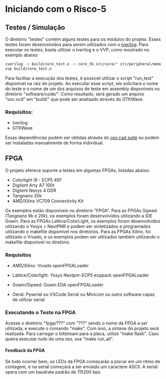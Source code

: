 # Iniciando com o Risco-5

## Testes / Simulação

O diretório "testes" contém alguns testes para os módulos do projeto. Esses testes foram desenvolvidos para serem utilizados com o [Iverilog](https://steveicarus.github.io/iverilog/). Para executar os testes, basta utilizar o Iverilog e o VVP, como mostrado no exemplo abaixo:

```bash
iverilog -o build/core_test.o -s core_tb src/core/* src/peripheral/memory.v tests/core_test.v
vvp build/core_test.o
```

Para facilitar a execução dos testes, é possível utilizar o script "run_test" disponível na raiz do projeto. Ao executar esse script, ele solicitará o nome do teste e o nome de um dos arquivos de teste em assembly disponíveis no diretório "software/code/". Como resultado, será gerado um arquivo "soc.vcd" em "build/" que pode ser analisado através do GTKWave.

### Requisitos:

- Iverilog
- GTKWave

Essas dependências podem ser obtidas através do [oss cad suite](https://github.com/YosysHQ/oss-cad-suite-build) ou podem ser instaladas manualmente de forma individual.

## FPGA

O projeto oferece suporte a testes em algumas FPGAs, listadas abaixo:

- Colorlight i9 - ECP5 45F
- Digilent Arty A7 100t
- Digilent Nexys 4 DDR
- Tangnano 20k
- AMD/Xilinx VC709 Connectivity Kit

Os exemplos estão disponíveis no diretório "FPGA". Para as FPGAs Sipeed (Tangnano 9k e 20k), os exemplos foram desenvolvidos utilizando a IDE Gowin. Para as FPGAs Lattice/ColorLight, os exemplos foram desenvolvidos utilizando o Yosys + NextPNR e podem ser sintetizados e programados utilizando o makefile disponível nos diretórios. Para as FPGAs Xilinx, foi utilizado o Vivado, e os exemplos podem ser utilizados também utilizando o makefile disponível no diretório.

### Requisitos

- AMD/Xilinx:
    Vivado
    openFPGALoader
- Lattice/Colorlight:
    Yosys
    Nextpnr-ECP5
    ecppack
    openFPGALoader
- Gowin/Sipeed:
    Gowin EDA
    openFPGALoader

- Geral:
    Pyserial ou VSCode Serial ou Minicom ou outro software capaz de utilizar serial

### Executando o Teste na FPGA

Acesse o diretório "fpga/???" com "???" sendo o nome da FPGA a ser utilizada, e execute o comando "make". Com isso, a síntese do projeto será realizada. Para carregar o bitstream para a placa, utilize "make flash". Caso queira executar tudo de uma vez, use "make run_all".

#### Feedback da FPGA

Se tudo ocorrer bem, os LEDs da FPGA começarão a piscar em um ritmo de contagem, e na serial começará a ser enviado um caractere ASCII. A serial opera com um baudrate padrão de 115200 bps.